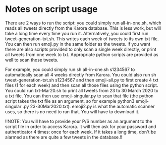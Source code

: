 # Notes on script usage
 There are 2 ways to run the script: you could simply run all-in-one.sh, which reads all tweets directly
 from the Karora database. This is less work, but will take a long time every time you run it.
 Alternatively, you could first run tweet-generation-txt.sh. This writes each week of tweets
 to its own txt file. You can then run emoji.py in the same folder as the tweets. If you want there are 
 also scripts provided to only scan a single week directly, or print all tweets from one week to txt.
 Appropriate python scripts are provided as well to scan those tweets.

 For example, you could simply run sh all-in-one.sh s1234567 to automatically scan all 4 weeks directly
 from Karora. You could also run sh tweet-generation-txt.sh s1234567 and then emoji-all.py to first
 create 4 txt files (1 for each week) and then scan all those files using the python script. You could run
 txt-Mar20.sh to print all tweets from 23 to 30 March 2020 to a txt file. You can then use emoji-singular.py
 to scan that file (the python script takes the txt file as an argument, so for example python3 emoji-singular
 .py 23-30Mar2020.txt). emoji2.py is what the automatic scanner uses, so there is no need to run that. You
 will have to download it.

 !!NOTE: You will have to provide your P/S number as an argument to the script file in order to access 
 Karora. It will then ask for your password and authenticator 4 times: once for each week. If it takes
 a long time, don't be alarmed as there are quite a few tweets in the database.!!